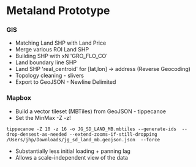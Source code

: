 # Metaland Prototype

### GIS 

* Matching Land SHP with Land Price
* Merge various ROI Land SHP
* Building SHP with xN 'GRO_FLO_CO'
* Land boundary line SHP
* Land SHP 'real_centroid' for [lat,lon] -> address (Reverse Geocoding)
* Topology cleaning - slivers
* Export to GeoJSON - Newline Delimited

### Mapbox
* Build a vector tileset (MBTiles) from GeoJSON - tippecanoe
* Set the MinMax -Z -z!
```
tippecanoe -Z 10 -z 16 -o JG_SD_LAND_MB.mbtiles --generate-ids  --drop-densest-as-needed --extend-zooms-if-still-dropping /Users/jhp/Downloads/jg_sd_land_mb.geojson.json  --force
```
 * Substantially less initial loading + panning lag
 * Allows a scale-independent view of the data
